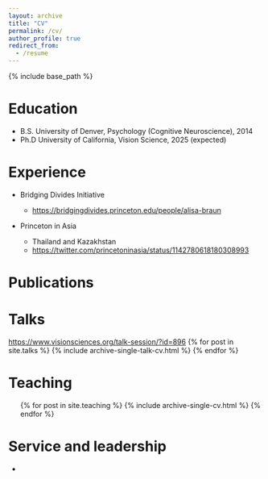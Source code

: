 ```yaml
---
layout: archive
title: "CV"
permalink: /cv/
author_profile: true
redirect_from:
  - /resume
---
```


{% include base_path %}

Education
======
* B.S. University of Denver, Psychology (Cognitive Neuroscience), 2014
* Ph.D University of California, Vision Science, 2025 (expected)

Experience
======
* Bridging Divides Initiative
  * https://bridgingdivides.princeton.edu/people/alisa-braun

* Princeton in Asia
  * Thailand and Kazakhstan
  * https://twitter.com/princetoninasia/status/1142780618180308993

Publications
======

  
Talks
======
  <https://www.visionsciences.org/talk-session/?id=896> {% for post in site.talks %}
    {% include archive-single-talk-cv.html %}
  {% endfor %}</ul>
  
  
Teaching
======
  <ul>{% for post in site.teaching %}
    {% include archive-single-cv.html %}
  {% endfor %}</ul>
  
Service and leadership
======
* 
